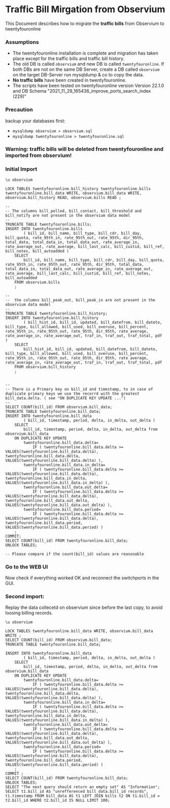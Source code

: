 # Traffic Bill Mirgation from Observium

This Document describes how to migrate the **traffic bills** from Observium to twentyfouronline

### Assumptions

* The twentyfouronline installation is complete and migration has taken place except for the traffic bills and traffic bill history.
* The old DB is called ``observium`` and new DB is called ``twentyfouronline``. If both DBs are not on the same DB Server, create a DB called ``observium`` on the target DB-Server run mysqldump & co to copy the data.
*  **No traffic bills** have been created in twentyfouronline.
*  The scripts have been tested on twentyfouronline version Version 22.1.0 and DB Schema "2021_11_29_165436_improve_ports_search_index (229)"

### Precaution
backup your databases first:
*  ``mysqldump observium > observium.sql``
*  ``mysqldump twentyfouronline > twentyfouronline.sql``

### Warning: traffic bills will be deleted from twentyfouronline and imported from observium!

### Initial Import

```mysql
\u observium

LOCK TABLES twentyfouronline.bill_history twentyfouronline.bills twentyfouronline.bill_data WRITE, observium.bill_data WRITE, observium.bill_history READ, observium.bills READ ;

--
-- The columns bill_polled, bill_contact, bill_threshold and bill_notify are not present in the observium data model
--
TRUNCATE TABLE twentyfouronline.bills;
INSERT INTO twentyfouronline.bills
        ( bill_id, bill_name, bill_type, bill_cdr, bill_day, bill_quota, rate_95th_in, rate_95th_out, rate_95th, dir_95th, total_data, total_data_in, total_data_out, rate_average_in, rate_average_out, rate_average, bill_last_calc, bill_custid, bill_ref, bill_notes, bill_autoadded )
    SELECT
        bill_id, bill_name, bill_type, bill_cdr, bill_day, bill_quota, rate_95th_in, rate_95th_out, rate_95th, dir_95th, total_data, total_data_in, total_data_out, rate_average_in, rate_average_out, rate_average, bill_last_calc, bill_custid, bill_ref, bill_notes, bill_autoadded
    FROM observium.bills
    ;

--
--  the columns bill_peak_out, bill_peak_in are not present in the observium data model
--
TRUNCATE TABLE twentyfouronline.bill_history;
INSERT INTO twentyfouronline.bill_history
        ( bill_hist_id, bill_id, updated, bill_datefrom, bill_dateto, bill_type, bill_allowed, bill_used, bill_overuse, bill_percent, rate_95th_in, rate_95th_out, rate_95th, dir_95th, rate_average, rate_average_in, rate_average_out, traf_in, traf_out, traf_total, pdf )
    SELECT
        bill_hist_id, bill_id, updated, bill_datefrom, bill_dateto, bill_type, bill_allowed, bill_used, bill_overuse, bill_percent, rate_95th_in, rate_95th_out, rate_95th, dir_95th, rate_average, rate_average_in, rate_average_out, traf_in, traf_out, traf_total, pdf
    FROM observium.bill_history
    ;


--
-- There is a Primary key on bill_id and timestamp, to in case of duplicate primary keys we use the recorrd with the greatest bill_data.delta. ( see "ON DUPLICATE KEY UPDATE ...")
--
SELECT COUNT(bill_id) FROM observium.bill_data;
TRUNCATE TABLE twentyfouronline.bill_data;
INSERT INTO twentyfouronline.bill_data
        ( bill_id, timestamp, period, delta, in_delta, out_delta )
    SELECT
        bill_id, timestamp, period, delta, in_delta, out_delta from observium.bill_data
    ON DUPLICATE KEY UPDATE
        twentyfouronline.bill_data.delta=
            IF ( twentyfouronline.bill_data.delta >= VALUES(twentyfouronline.bill_data.delta), twentyfouronline.bill_data.delta, VALUES(twentyfouronline.bill_data.delta) ),
        twentyfouronline.bill_data.in_delta=
            IF ( twentyfouronline.bill_data.delta >= VALUES(twentyfouronline.bill_data.delta), twentyfouronline.bill_data.in_delta, VALUES(twentyfouronline.bill_data.in_delta) ),
        twentyfouronline.bill_data.out_delta=
            IF ( twentyfouronline.bill_data.delta >= VALUES(twentyfouronline.bill_data.delta), twentyfouronline.bill_data.out_delta, VALUES(twentyfouronline.bill_data.out_delta) ),
        twentyfouronline.bill_data.period=
            IF ( twentyfouronline.bill_data.delta >= VALUES(twentyfouronline.bill_data.delta), twentyfouronline.bill_data.period, VALUES(twentyfouronline.bill_data.period) )
    ;
COMMIT;
SELECT COUNT(bill_id) FROM twentyfouronline.bill_data;
UNLOCK TABLES;

-- Please compare if the count(bill_id) values are reasonable
```

### Go to the WEB UI

Now check if everything worked OK and reconnect the switchports in the GUI.

### Second import:
Replay the data collecetd on observium since before the last copy, to avoid loosing billing records.


```mysql
\u observium

LOCK TABLES twentyfouronline.bill_data WRITE, observium.bill_data WRITE ;
SELECT COUNT(bill_id) FROM observium.bill_data;
TRUNCATE TABLE twentyfouronline.bill_data;

INSERT INTO twentyfouronline.bill_data
        ( bill_id, timestamp, period, delta, in_delta, out_delta )
    SELECT
        bill_id, timestamp, period, delta, in_delta, out_delta from observium.bill_data
    ON DUPLICATE KEY UPDATE
        twentyfouronline.bill_data.delta=
            IF ( twentyfouronline.bill_data.delta >= VALUES(twentyfouronline.bill_data.delta), twentyfouronline.bill_data.delta, VALUES(twentyfouronline.bill_data.delta) ),
        twentyfouronline.bill_data.in_delta=
            IF ( twentyfouronline.bill_data.delta >= VALUES(twentyfouronline.bill_data.delta), twentyfouronline.bill_data.in_delta, VALUES(twentyfouronline.bill_data.in_delta) ),
        twentyfouronline.bill_data.out_delta=
            IF ( twentyfouronline.bill_data.delta >= VALUES(twentyfouronline.bill_data.delta), twentyfouronline.bill_data.out_delta, VALUES(twentyfouronline.bill_data.out_delta) ),
        twentyfouronline.bill_data.period=
            IF ( twentyfouronline.bill_data.delta >= VALUES(twentyfouronline.bill_data.delta), twentyfouronline.bill_data.period, VALUES(twentyfouronline.bill_data.period) )
    ;
COMMIT ;
SELECT COUNT(bill_id) FROM twentyfouronline.bill_data;
UNLOCK TABLES;
SELECT "The next query should return an empty set" AS "Information";
SELECT t1.bill_id AS "unrefferenced bill_data.bill_id records", t1.timestamp FROM bill_data AS t1 LEFT JOIN bills t2 ON t1.bill_id = t2.bill_id WHERE t2.bill_id IS NULL LIMIT 100;
```




